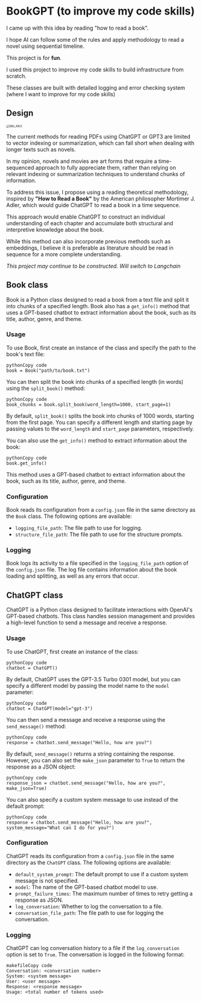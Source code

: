 # BookGPT (to improve my code skills)

I came up with this idea by reading "how to read a book".

I hope AI can follow some of the rules and apply methodology to read a novel using sequential timeline.

This project is for **fun**.

I used this project to improve my code skills to build infrastructure from scratch.

These classes are built with detailed logging and error checking system (where I want to improve for my code skills)

## Design

<img src="IMG_4903.jpg" alt="IMG_4903" style="zoom:50%;" />

The current methods for reading PDFs using ChatGPT or GPT3 are limited to vector indexing or summarization, which can fall short when dealing with longer texts such as novels. 

In my opinion, novels and movies are art forms that require a time-sequenced approach to fully appreciate them, rather than relying on relevant indexing or summarization techniques to understand chunks of information. 

To address this issue, I propose using a reading theoretical methodology, inspired by **"How to Read a Book"** by the American philosopher Mortimer J. Adler, which would guide ChatGPT to read a book in a time sequence. 

This approach would enable ChatGPT to construct an individual understanding of each chapter and accumulate both structural and interpretive knowledge about the book. 

While this method can also incorporate previous methods such as embeddings, I believe it is preferable as literature should be read in sequence for a more complete understanding.

*This project may continue to be constructed. Will switch to Langchain*

## Book class

Book is a Python class designed to read a book from a text file and split it into chunks of a specified length. Book also has a `get_info()` method that uses a GPT-based chatbot to extract information about the book, such as its title, author, genre, and theme.

### Usage

To use Book, first create an instance of the class and specify the path to the book's text file:

```
pythonCopy code
book = Book("path/to/book.txt")
```

You can then split the book into chunks of a specified length (in words) using the `split_book()` method:

```
pythonCopy code
book_chunks = book.split_book(word_length=1000, start_page=1)
```

By default, `split_book()` splits the book into chunks of 1000 words, starting from the first page. You can specify a different length and starting page by passing values to the `word_length` and `start_page` parameters, respectively.

You can also use the `get_info()` method to extract information about the book:

```
pythonCopy code
book.get_info()
```

This method uses a GPT-based chatbot to extract information about the book, such as its title, author, genre, and theme.

### Configuration

Book reads its configuration from a `config.json` file in the same directory as the `Book` class. The following options are available:

- `logging_file_path`: The file path to use for logging.
- `structure_file_path`: The file path to use for the structure prompts.

### Logging

Book logs its activity to a file specified in the `logging_file_path` option of the `config.json` file. The log file contains information about the book loading and splitting, as well as any errors that occur.



## ChatGPT class

ChatGPT is a Python class designed to facilitate interactions with OpenAI's GPT-based chatbots. This class handles session management and provides a high-level function to send a message and receive a response.

### Usage

To use ChatGPT, first create an instance of the class:

```
pythonCopy code
chatbot = ChatGPT()
```

By default, ChatGPT uses the GPT-3.5 Turbo 0301 model, but you can specify a different model by passing the model name to the `model` parameter:

```
pythonCopy code
chatbot = ChatGPT(model="gpt-3")
```

You can then send a message and receive a response using the `send_message()` method:

```
pythonCopy code
response = chatbot.send_message("Hello, how are you?")
```

By default, `send_message()` returns a string containing the response. However, you can also set the `make_json` parameter to `True` to return the response as a JSON object:

```
pythonCopy code
response_json = chatbot.send_message("Hello, how are you?", make_json=True)
```

You can also specify a custom system message to use instead of the default prompt:

```
pythonCopy code
response = chatbot.send_message("Hello, how are you?", system_message="What can I do for you?")
```

### Configuration

ChatGPT reads its configuration from a `config.json` file in the same directory as the `ChatGPT` class. The following options are available:

- `default_system_prompt`: The default prompt to use if a custom system message is not specified.
- `model`: The name of the GPT-based chatbot model to use.
- `prompt_failure_times`: The maximum number of times to retry getting a response as JSON.
- `log_conversation`: Whether to log the conversation to a file.
- `conversation_file_path`: The file path to use for logging the conversation.

### Logging

ChatGPT can log conversation history to a file if the `log_conversation` option is set to `True`. The conversation is logged in the following format:

```
makefileCopy code
Conversation: <conversation number>
System: <system message>
User: <user message>
Response: <response message>
Usage: <total number of tokens used>
```
